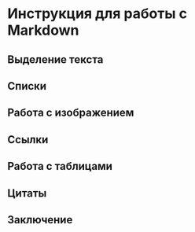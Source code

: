 # Инструкция для работы с Markdown

## Выделение текста

## Списки


## Работа с изображением

## Ссылки

## Работа с таблицами

## Цитаты 

## Заключение 